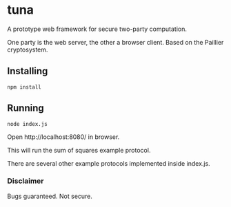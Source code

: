 # tuna

A prototype web framework for secure two-party computation.

One party is the web server, the other a browser client. Based on the Paillier cryptosystem.

## Installing

```
npm install
```

## Running

```
node index.js
```

Open http://localhost:8080/ in browser.

This will run the sum of squares example protocol.

There are several other example protocols implemented inside index.js.

### Disclaimer

Bugs guaranteed. Not secure.
